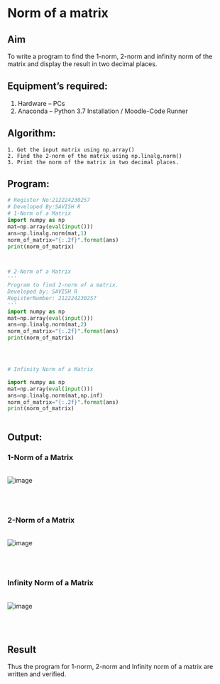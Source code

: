 # Norm of a matrix
## Aim
To write a program to find the 1-norm, 2-norm and infinity norm of the matrix and display the result in two decimal places.
## Equipment’s required:
1.	Hardware – PCs
2.	Anaconda – Python 3.7 Installation / Moodle-Code Runner
## Algorithm:
	1. Get the input matrix using np.array()   
    2. Find the 2-norm of the matrix using np.linalg.norm()
	3. Print the norm of the matrix in two decimal places.
## Program:
```Python
# Register No:212224230257
# Developed By:SAVISH R
# 1-Norm of a Matrix
import numpy as np
mat=np.array(eval(input()))
ans=np.linalg.norm(mat,1)
norm_of_matrix="{:.2f}".format(ans)
print(norm_of_matrix)



# 2-Norm of a Matrix
'''
Program to find 2-norm of a matrix.
Developed by: SAVISH R
RegisterNumber: 212224230257
'''
import numpy as np
mat=np.array(eval(input()))
ans=np.linalg.norm(mat,2)
norm_of_matrix="{:.2f}".format(ans)
print(norm_of_matrix)




# Infinity Norm of a Matrix

import numpy as np
mat=np.array(eval(input()))
ans=np.linalg.norm(mat,np.inf)
norm_of_matrix="{:.2f}".format(ans)
print(norm_of_matrix)



```
## Output:
### 1-Norm of a Matrix
<br>![image](https://github.com/user-attachments/assets/d6456d2a-a7f0-46db-883c-f9adde03fff3)

<br>
<br>

### 2-Norm of a Matrix
<br>![image](https://github.com/user-attachments/assets/d648b5e9-9553-4db2-a208-2e95e2b678d0)

<br>
<br>

### Infinity Norm of a Matrix
<br>![image](https://github.com/user-attachments/assets/ee020fd5-7709-4bc4-8a25-b7e7a29086f0)

<br>
<br>

## Result
Thus the program for 1-norm, 2-norm and Infinity norm of a matrix are written and verified.
